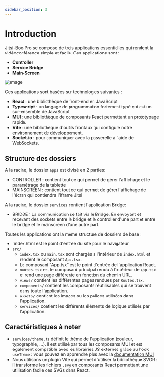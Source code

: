 ```yaml
---
sidebar_position: 3
---
```


# Introduction

Jitsi-Box-Pro se compose de trois applications essentielles qui rendent la vidéoconférence simple et facile. Ces applications sont :
- <b>Controller</b>
- <b>Service Bridge</b>
- <b>Main-Screen</b>


![image](https://user-images.githubusercontent.com/30130845/185072834-20d32885-8328-4d23-b55a-8b288108a385.png)


Ces applications sont basées sur technologies suivantes :
- <b>React</b> : une bibliothèque de front-end en JavaScript
- <b>Typescript</b> : un langage de programmation fortement typé qui est un sur-ensemble de JavaScript.
- <b>MUI</b> : une bibliothèque de composants React permettant un prototypage rapide.
- <b>Vite</b> : une bibliothèque d'outils frontaux qui configure notre environnement de développement.
- <b>Socket.io</b> : pour communiquer avec la passerelle à l'aide de WebSockets.




## Structure des dossiers

A la racine, le dossier `apps` est divisé en 2 parties:
- CONTROLLER : contient tout ce qui permet de gérer l'affichage et le paramétrage de la tablette 
- MAINSCREEN : contient tout ce qui permet de gérer l'affichage de l'écran qui contiendra l'iframe Jitsi

A la racine, le dossier `services` contient l'application Bridge:
- BRIDGE : La communication se fait via le Bridge. En envoyant et recevant des sockets entre le bridge et le controller d'une part et entre le bridge et le mainscreen d'une autre part.



Toutes les applications ont la même structure de dossiers de base :

- `index.html est le point d'entrée du site pour le navigateur
- `src/`
  - `index.tsx` ou `main.tsx` sont chargés à l'intérieur de `index.html` et rendent le composant `App.tsx`.
  - Le composant "App.tsx" est le point d'entrée de l'application React.
  - `Routes.tsx` est le composant principal rendu à l'intérieur de `App.tsx` et rend une page différente en fonction du chemin URL.
  - `views/` contient les différentes pages rendues par `Routes.tsx`.
  - `components/` contient les composants réutilisables qui se trouvent dans toute l'application.
  - `assets/` contient les images ou les polices utilisées dans l'application.
  - `services/` contient les différents éléments de logique utilisés par l'application.

## Caractéristiques à noter

- `services/theme.ts` définit le thème de l'application (couleur, typographie, ...). Il est utilisé par tous les composants MUI et est également compatible avec les librairies JS externes grâce au hook `useTheme` : vous pouvez en apprendre plus avec la [documentation MUI](https://mui.com/material-ui/customization/theming/)
- Nous utilisons un plugin Vite qui permet d'utiliser la bibliothèque SVGR : il transforme les fichiers `.svg` en composants React permettant une utilisation facile des SVGs dans React.